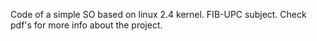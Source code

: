 Code of a simple SO based on linux 2.4 kernel. 
FIB-UPC subject.
Check pdf's for more info about the project.

